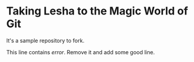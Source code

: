 # Taking Lesha to the Magic World of Git

It's a sample repository to fork.

This line contains *error*. Remove it and add some good line.
